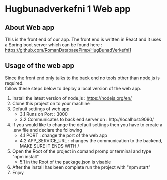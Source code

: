# Hugbunadverkefni 1 Web app

## About Web app
This is the front end of our app. The front end is written in React and 
it uses a Spring boot server which can be found here : https://github.com/RomanDatabasePimp/HugBunadVerkefni1 <br>

## Usage of the web app
Since the front end only talks to the back end no tools other than node.js is required.<br>
follow these steps below to deploy a local version of the web app. <br>
1. Install the latest version of node.js : https://nodejs.org/en/
2. Clone this project on to your machine
3. Default settings of web app
   - 3.1 Runs on Port : 3000
   - 3.2 Communicates to back end server on : http://localhost:9090/
4. If you would like to change the default settings then you have to create a .env file and declare the following
   - 4.1 PORT  : change the port of the web app
   - 4.2 APP_SERVICE_URL : changes the communication to the backend, MAKE SURE IT ENDS WITH / 
5. Open the Root of the project in comand promp or terminal and type "npm install"
   - 5.1 in the Root of the package.json is visable
6. After the install has been complete run the project with "npm start"
7. Enjoy
